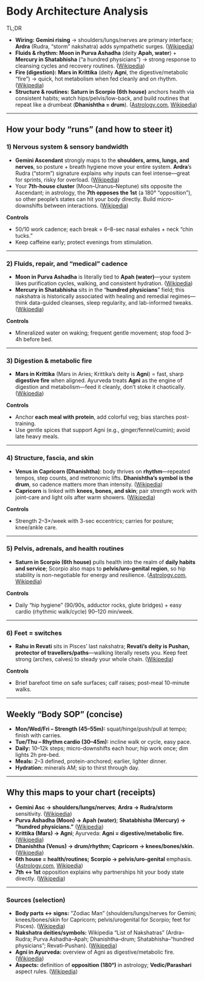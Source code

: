 # Body Architecture Analysis

TL;DR
* **Wiring:** **Gemini rising** → shoulders/lungs/nerves are primary interface; **Ardra** (Rudra, “storm” nakshatra) adds sympathetic surges. ([Wikipedia][1])
* **Fluids & rhythm:** **Moon in Purva Ashadha** (deity **Apah, water**) + **Mercury in Shatabhisha** (“a hundred physicians”) → strong response to cleansing cycles and recovery routines. ([Wikipedia][2])
* **Fire (digestion):** **Mars in Krittika** (deity **Agni**, the digestive/metabolic “fire”) → quick, hot metabolism when fed cleanly and on rhythm. ([Wikipedia][2])
* **Structure & routines:** **Saturn in Scorpio (6th house)** anchors health via consistent habits; watch hips/pelvis/low-back, and build routines that repeat like a drumbeat (**Dhanishtha = drum**). ([Astrology.com][3], [Wikipedia][1])

---

## How your body “runs” (and how to steer it)

### 1) Nervous system & sensory bandwidth

* **Gemini Ascendant** strongly maps to the **shoulders, arms, lungs, and nerves**, so posture + breath hygiene move your entire system. **Ardra**’s Rudra (“storm”) signature explains why inputs can feel intense—great for sprints, risky for overload. ([Wikipedia][1])
* Your **7th-house cluster** (Moon–Uranus–Neptune) sits opposite the Ascendant; in astrology, the **7th opposes the 1st** (a 180° “opposition”), so other people’s states can hit your body directly. Build micro-downshifts between interactions. ([Wikipedia][4])

**Controls**

* 50/10 work cadence; each break = 6–8-sec nasal exhales + neck “chin tucks.”
* Keep caffeine early; protect evenings from stimulation.

---

### 2) Fluids, repair, and “medical” cadence

* **Moon in Purva Ashadha** is literally tied to **Apah (water)**—your system likes purification cycles, walking, and consistent hydration. ([Wikipedia][2])
* **Mercury in Shatabhisha** sits in the “**hundred physicians**” field; this nakshatra is historically associated with healing and remedial regimes—think data-guided cleanses, sleep regularity, and lab-informed tweaks. ([Wikipedia][2])

**Controls**

* Mineralized water on waking; frequent gentle movement; stop food 3–4h before bed.

---

### 3) Digestion & metabolic fire

* **Mars in Krittika** (Mars in Aries; Krittika’s deity is **Agni**) = fast, sharp **digestive fire** when aligned. Ayurveda treats **Agni** as the engine of digestion and metabolism—feed it cleanly, don’t stoke it chaotically. ([Wikipedia][2])

**Controls**

* Anchor **each meal with protein**, add colorful veg; bias starches post-training.
* Use gentle spices that support Agni (e.g., ginger/fennel/cumin); avoid late heavy meals.

---

### 4) Structure, fascia, and skin

* **Venus in Capricorn (Dhanishtha)**: body thrives on **rhythm**—repeated tempos, step counts, and metronomic lifts. **Dhanishtha’s symbol is the drum**, so cadence matters more than intensity. ([Wikipedia][2])
* **Capricorn** is linked with **knees, bones, and skin**; pair strength work with joint-care and light oils after warm showers. ([Wikipedia][1])

**Controls**

* Strength 2–3×/week with 3-sec eccentrics; carries for posture; knee/ankle care.

---

### 5) Pelvis, adrenals, and health routines

* **Saturn in Scorpio (6th house)** pulls health into the realm of **daily habits and service**; Scorpio also maps to **pelvis/uro-genital region**, so hip stability is non-negotiable for energy and resilience. ([Astrology.com][3], [Wikipedia][1])

**Controls**

* Daily “hip hygiene” (90/90s, adductor rocks, glute bridges) + easy cardio (rhythmic walk/cycle) 90–120 min/week.

---

### 6) Feet = switches

* **Rahu in Revati** sits in Pisces’ last nakshatra; **Revati’s deity is Pushan, protector of travellers/paths**—walking literally resets you. Keep feet strong (arches, calves) to steady your whole chain. ([Wikipedia][2])

**Controls**

* Brief barefoot time on safe surfaces; calf raises; post-meal 10-minute walks.

---

## Weekly “Body SOP” (concise)

* **Mon/Wed/Fri – Strength (45–55m):** squat/hinge/push/pull at tempo; finish with carries.
* **Tue/Thu – Rhythm cardio (30–45m):** incline walk or cycle, easy pace.
* **Daily:** 10–12k steps; micro-downshifts each hour; hip work once; dim lights 2h pre-bed.
* **Meals:** 2–3 defined, protein-anchored; earlier, lighter dinner.
* **Hydration:** minerals AM; sip to thirst through day.

---

## Why this maps to your chart (receipts)

* **Gemini Asc → shoulders/lungs/nerves**; **Ardra → Rudra/storm** sensitivity. ([Wikipedia][1])
* **Purva Ashadha (Moon) → Apah (water)**; **Shatabhisha (Mercury) → “hundred physicians.”** ([Wikipedia][2])
* **Krittika (Mars) → Agni**; Ayurveda: **Agni = digestive/metabolic fire.** ([Wikipedia][2])
* **Dhanishtha (Venus) → drum/rhythm;** **Capricorn → knees/bones/skin.** ([Wikipedia][2])
* **6th house = health/routines;** **Scorpio → pelvis/uro-genital** emphasis. ([Astrology.com][3], [Wikipedia][1])
* **7th ↔ 1st** opposition explains why partnerships hit your body state directly. ([Wikipedia][4])

---

### Sources (selection)

* **Body parts ↔ signs:** “Zodiac Man” (shoulders/lungs/nerves for Gemini; knees/bones/skin for Capricorn; pelvis/urogenital for Scorpio; feet for Pisces). ([Wikipedia][1])
* **Nakshatra deities/symbols:** Wikipedia “List of Nakshatras” (Ardra–Rudra; Purva Ashadha–Apah; Dhanishtha–drum; Shatabhisha–“hundred physicians”; Revati–Pushan). ([Wikipedia][2])
* **Agni in Ayurveda:** overview of Agni as digestive/metabolic fire. ([Wikipedia][5])
* **Aspects:** definition of **opposition (180°)** in astrology; **Vedic/Parashari** aspect rules. ([Wikipedia][4])

[1]: https://en.wikipedia.org/wiki/Zodiac_Man?utm_source=chatgpt.com "Zodiac Man"
[2]: https://en.wikipedia.org/wiki/List_of_Nakshatras "List of Nakshatras - Wikipedia"
[3]: https://www.astrology.com/houses?utm_source=chatgpt.com "The Houses in Astrology and Their Meaning"
[4]: https://en.wikipedia.org/wiki/Astrological_aspect?utm_source=chatgpt.com "Astrological aspect"
[5]: https://en.wikipedia.org/wiki/Agni_%28Ayurveda%29?utm_source=chatgpt.com "Agni (Ayurveda)"
